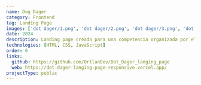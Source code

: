 ```yaml
---
name: Dog Dager
category: Frontend
tag: Landing Page
images: ['dot dager/1.png', 'dot dager/2.png', 'dot dager/3.png', 'dot dager/4.png']
date: 2024
description: Landing page creada para una competencia organizada por el YouTuber Dot Dager, con información sobre su carrera, proyectos personales y un toque de humor característico de su estilo.
technologies: [HTML, CSS, JavaScript]
order: 6
links:
  github: https://github.com/OrtlanDev/Dot_Dager_langing_page
  web: https://dot-dager-langing-page-responsive.vercel.app/
projectType: public
---
```

